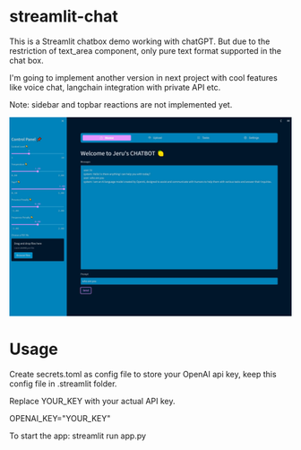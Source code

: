 # streamlit-chat

This is a Streamlit chatbox demo working with chatGPT. But due to the restriction of text_area component, only pure text format supported in the chat box.

I'm going to implement another version in next project with cool features like voice chat, langchain integration with private API etc.

Note: sidebar and topbar reactions are not implemented yet.

![image](https://github.com/Jeru2023/streamlit-chat/blob/main/image/screen.jpg?raw=true)

# Usage
Create secrets.toml as config file to store your OpenAI api key, keep this config file in .streamlit folder.

Replace YOUR_KEY with your actual API key.

OPENAI_KEY="YOUR_KEY"

To start the app: streamlit run app.py
